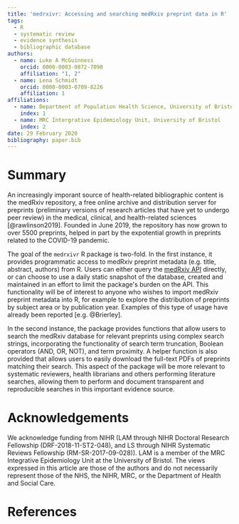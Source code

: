 ```yaml
---
title: 'medrxivr: Accessing and searching medRxiv preprint data in R'
tags:
  - R
  - systematic review
  - evidence synthesis
  - bibliographic database
authors:
  - name: Luke A McGuinness
    orcid: 0000-0003-0872-7098
    affiliation: "1, 2" 
  - name: Lena Schmidt
    orcid: 0000-0003-0709-8226
    affiliation: 1
affiliations:
  - name: Department of Population Health Science, University of Bristol
    index: 1
  - name: MRC Intergrative Epidemiology Unit, University of Bristol
    index: 2
date: 29 February 2020
bibliography: paper.bib
---
```


# Summary

An increasingly imporant source of health-related bibliographic content is the medRxiv repository, a free online archive and distribution server for preprints (preliminary versions of research articles that have yet to undergo peer review) in the medical, clinical, and health-related sciences [@rawlinson2019]. Founded in June 2019, the repository has now grown to over 5500 preprints, helped in part by the expotential growth in preprints related to the COVID-19 pandemic. 

The goal of the `medrxivr` R package is two-fold. In the first instance, it provides programmatic access to medRxiv preprint metadata (e.g. title, abstract, authors) from R. Users can either query the [medRxiv API](https://api.biorxiv.org/) directly, or can choose to use a daily static snapshot of the database, created and maintained in an effort to limit the package's burden on the API. This functionality will be of interest to anyone who wishes to import medRxiv preprint metadata into R, for example to explore the distribution of preprints by subject area or by publication year. Examples of this type of usage have already been reported [e.g. @Brierley].

In the second instance, the package provides functions that allow users to search the medRxiv database for relevant preprints using complex search strings, incorporating the functionality of search term truncation, Boolean operators (AND, OR, NOT), and term proximity. A helper function is also provided that allows users to easily download the full-text PDFs of preprints matching their search. This aspect of the package will be more relevant to systematic reviewers, health librarians and others performing literature searches, allowing them to perform and document transparent and reproducible searches in this important evidence source.


# Acknowledgements

We acknowledge funding  from NIHR (LAM through NIHR Doctoral Research Fellowship (DRF-2018-11-ST2-048), and LS through NIHR Systematic Reviews Fellowship (RM-SR-2017-09-028)). LAM is a member of the MRC Integrative Epidemiology Unit at the University of Bristol. The views expressed in this article are those of the authors and do not necessarily represent those of the NHS, the NIHR, MRC, or the Department of Health and Social Care.

# References
